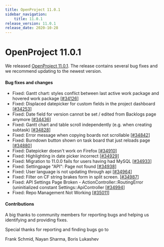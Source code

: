```yaml
---
title: OpenProject 11.0.1
sidebar_navigation:
    title: 11.0.1
release_version: 11.0.1
release_date: 2020-10-28
---
```


# OpenProject 11.0.1

We released [OpenProject 11.0.1](https://community.openproject.org/versions/1453).
The release contains several bug fixes and we recommend updating to the newest version.

<!--more-->
#### Bug fixes and changes

- Fixed: Gantt chart: styles conflict between last active work package and hovered work package  \[[#34126](https://community.openproject.org/wp/34126)\]
- Fixed: Displaced datepicker for custom fields in the project dashboard \[[#34253](https://community.openproject.org/wp/34253)\]
- Fixed: Date field for version cannot be set / edited from Backlogs page anymore \[[#34436](https://community.openproject.org/wp/34436)\]
- Fixed: Gantt chart and table scroll independently (e.g. when creating subtask) \[[#34828](https://community.openproject.org/wp/34828)\]
- Fixed: Error message when copying boards not scrollable \[[#34842](https://community.openproject.org/wp/34842)\]
- Fixed: Burndown button shown on task board that just reloads page \[[#34880](https://community.openproject.org/wp/34880)\]
- Fixed: Datepicker doesn't work on Firefox \[[#34910](https://community.openproject.org/wp/34910)\]
- Fixed: Highlighting in date picker incorrect \[[#34929](https://community.openproject.org/wp/34929)\]
- Fixed: Migration to 11.0.0 fails for users having had MySQL \[[#34933](https://community.openproject.org/wp/34933)\]
- Fixed: Settingpage "API": Page not found  \[[#34938](https://community.openproject.org/wp/34938)\]
- Fixed: User language is not updating through api \[[#34964](https://community.openproject.org/wp/34964)\]
- Fixed: Filter on CF string brakes form in split screen. \[[#34987](https://community.openproject.org/wp/34987)\]
- Fixed: API Settings Page Broken - ActionController::RoutingError (uninitialized constant Settings::ApiController \[[#34994](https://community.openproject.org/wp/34994)\]
- Fixed: Repo Management Not Working \[[#35011](https://community.openproject.org/wp/35011)\]

#### Contributions
A big thanks to community members for reporting bugs and helping us identifying and providing fixes.

Special thanks for reporting and finding bugs go to

Frank Schmid, Nayan Sharma, Boris Lukashev

